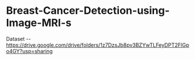 # Breast-Cancer-Detection-using-Image-MRI-s

Dataset --  https://drive.google.com/drive/folders/1z7DzsJb8pv3BZYwTLFeyDPT2FlGpo4GY?usp=sharing
